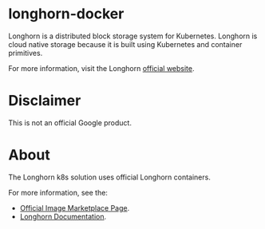longhorn-docker
============

Longhorn is a distributed block storage system for Kubernetes. 
Longhorn is cloud native storage because it is built using Kubernetes and container primitives.

For more information, visit the Longhorn [official website](https://longhorn.io/).

# Disclaimer
This is not an official Google product.

# <a name="about"></a>About

The Longhorn k8s solution uses official Longhorn containers.

For more information, see the:

- [Official Image Marketplace Page](https://console.cloud.google.com/marketplace/details/google/longhorn).
- [Longhorn Documentation](https://github.com/GoogleCloudPlatform/click-to-deploy/tree/master/k8s/longhorn).

